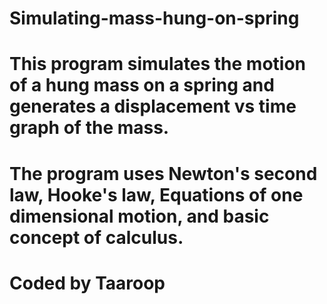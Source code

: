 # Simulating-mass-hung-on-spring

# This program simulates the motion of a hung mass on a spring and generates a displacement vs time graph of the mass.
# The program uses Newton's second law, Hooke's law, Equations of one dimensional motion, and basic concept of calculus.

# Coded by Taaroop
